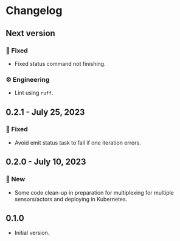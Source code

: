 # Changelog

## Next version

### 🔧 Fixed

* Fixed status command not finishing.

### ⚙️ Engineering

* Lint using `ruff`.


## 0.2.1 - July 25, 2023

### 🔧 Fixed

* Avoid emit status task to fail if one iteration errors.


## 0.2.0 - July 10, 2023

### 🚀 New

* Some code clean-up in preparation for multiplexing for multiple sensors/actors and deploying in Kubernetes.


## 0.1.0

* Initial version.

